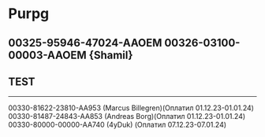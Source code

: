 # Purpg
00325-95946-47024-AAOEM
00326-03100-00003-AAOEM {Shamil}
-------
TEST
-------



-------
00330-81622-23810-AA953 (Marcus Billegren)(Оплатил 01.12.23-01.01.24)
00330-81487-24843-AA853 (Andreas Borg)(Оплатил 01.12.23-01.01.24)
00330-80000-00000-AA740 (4yDuk) (Оплатил 07.12.23-07.01.24)

